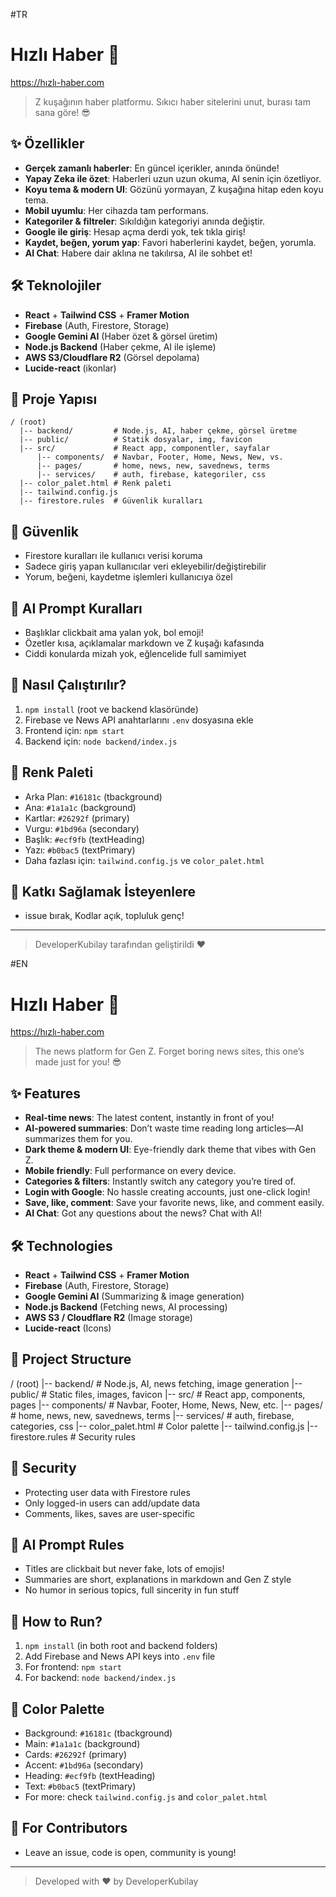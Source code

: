 #TR

# Hızlı Haber 🚀

https://hızlı-haber.com

> Z kuşağının haber platformu. Sıkıcı haber sitelerini unut, burası tam sana göre! 😎

## ✨ Özellikler
- **Gerçek zamanlı haberler**: En güncel içerikler, anında önünde!
- **Yapay Zeka ile özet**: Haberleri uzun uzun okuma, AI senin için özetliyor.
- **Koyu tema & modern UI**: Gözünü yormayan, Z kuşağına hitap eden koyu tema.
- **Mobil uyumlu**: Her cihazda tam performans.
- **Kategoriler & filtreler**: Sıkıldığın kategoriyi anında değiştir.
- **Google ile giriş**: Hesap açma derdi yok, tek tıkla giriş!
- **Kaydet, beğen, yorum yap**: Favori haberlerini kaydet, beğen, yorumla.
- **AI Chat**: Habere dair aklına ne takılırsa, AI ile sohbet et!

## 🛠️ Teknolojiler
- **React** + **Tailwind CSS** + **Framer Motion**
- **Firebase** (Auth, Firestore, Storage)
- **Google Gemini AI** (Haber özet & görsel üretim)
- **Node.js Backend** (Haber çekme, AI ile işleme)
- **AWS S3/Cloudflare R2** (Görsel depolama)
- **Lucide-react** (ikonlar)

## 📁 Proje Yapısı
```
/ (root)
  |-- backend/         # Node.js, AI, haber çekme, görsel üretme
  |-- public/          # Statik dosyalar, img, favicon
  |-- src/             # React app, componentler, sayfalar
      |-- components/  # Navbar, Footer, Home, News, New, vs.
      |-- pages/       # home, news, new, savednews, terms
      |-- services/    # auth, firebase, kategoriler, css
  |-- color_palet.html # Renk paleti
  |-- tailwind.config.js
  |-- firestore.rules  # Güvenlik kuralları
```

## 🚦 Güvenlik
- Firestore kuralları ile kullanıcı verisi koruma
- Sadece giriş yapan kullanıcılar veri ekleyebilir/değiştirebilir
- Yorum, beğeni, kaydetme işlemleri kullanıcıya özel

## 🤖 AI Prompt Kuralları
- Başlıklar clickbait ama yalan yok, bol emoji!
- Özetler kısa, açıklamalar markdown ve Z kuşağı kafasında
- Ciddi konularda mizah yok, eğlencelide full samimiyet

## 🚀 Nasıl Çalıştırılır?
1. `npm install` (root ve backend klasöründe)
2. Firebase ve News API anahtarlarını `.env` dosyasına ekle
3. Frontend için: `npm start`
4. Backend için: `node backend/index.js`

## 🎨 Renk Paleti
- Arka Plan: `#16181c` (tbackground)
- Ana: `#1a1a1c` (background)
- Kartlar: `#26292f` (primary)
- Vurgu: `#1bd96a` (secondary)
- Başlık: `#ecf9fb` (textHeading)
- Yazı: `#b0bac5` (textPrimary)
- Daha fazlası için: `tailwind.config.js` ve `color_palet.html`

## 👾 Katkı Sağlamak İsteyenlere
- issue bırak, Kodlar açık, topluluk genç!
---

> DeveloperKubilay tarafından geliştirildi ❤️

#EN

# Hızlı Haber 🚀

https://hızlı-haber.com

> The news platform for Gen Z. Forget boring news sites, this one’s made just for you! 😎

## ✨ Features
- **Real-time news**: The latest content, instantly in front of you!
- **AI-powered summaries**: Don’t waste time reading long articles—AI summarizes them for you.
- **Dark theme & modern UI**: Eye-friendly dark theme that vibes with Gen Z.
- **Mobile friendly**: Full performance on every device.
- **Categories & filters**: Instantly switch any category you’re tired of.
- **Login with Google**: No hassle creating accounts, just one-click login!
- **Save, like, comment**: Save your favorite news, like, and comment easily.
- **AI Chat**: Got any questions about the news? Chat with AI!

## 🛠️ Technologies
- **React** + **Tailwind CSS** + **Framer Motion**
- **Firebase** (Auth, Firestore, Storage)
- **Google Gemini AI** (Summarizing & image generation)
- **Node.js Backend** (Fetching news, AI processing)
- **AWS S3 / Cloudflare R2** (Image storage)
- **Lucide-react** (Icons)

## 📁 Project Structure
/ (root)
|-- backend/ # Node.js, AI, news fetching, image generation
|-- public/ # Static files, images, favicon
|-- src/ # React app, components, pages
|-- components/ # Navbar, Footer, Home, News, New, etc.
|-- pages/ # home, news, new, savednews, terms
|-- services/ # auth, firebase, categories, css
|-- color_palet.html # Color palette
|-- tailwind.config.js
|-- firestore.rules # Security rules


## 🚦 Security
- Protecting user data with Firestore rules
- Only logged-in users can add/update data
- Comments, likes, saves are user-specific

## 🤖 AI Prompt Rules
- Titles are clickbait but never fake, lots of emojis!
- Summaries are short, explanations in markdown and Gen Z style
- No humor in serious topics, full sincerity in fun stuff

## 🚀 How to Run?
1. `npm install` (in both root and backend folders)
2. Add Firebase and News API keys into `.env` file
3. For frontend: `npm start`
4. For backend: `node backend/index.js`

## 🎨 Color Palette
- Background: `#16181c` (tbackground)
- Main: `#1a1a1c` (background)
- Cards: `#26292f` (primary)
- Accent: `#1bd96a` (secondary)
- Heading: `#ecf9fb` (textHeading)
- Text: `#b0bac5` (textPrimary)
- For more: check `tailwind.config.js` and `color_palet.html`

## 👾 For Contributors
- Leave an issue, code is open, community is young!
---

> Developed with ❤️ by DeveloperKubilay


